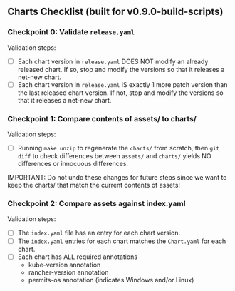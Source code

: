 ## Charts Checklist (built for v0.9.0-build-scripts)

### Checkpoint 0: Validate `release.yaml`

Validation steps:
- [ ] Each chart version in `release.yaml` DOES NOT modify an already released chart. If so, stop and modify the versions so that it releases a net-new chart.
- [ ] Each chart version in `release.yaml` IS exactly 1 more patch version than the last released chart version. If not, stop and modify the versions so that it releases a net-new chart.

### Checkpoint 1: Compare contents of assets/ to charts/

Validation steps:
- [ ] Running `make unzip` to regenerate the `charts/` from scratch, then `git diff` to check differences between `assets/` and `charts/` yields NO differences or innocuous differences.

IMPORTANT: Do not undo these changes for future steps since we want to keep the charts/ that match the current contents of assets!

### Checkpoint 2: Compare assets against index.yaml

Validation steps:
- [ ] The `index.yaml` file has an entry for each chart version.
- [ ] The `index.yaml` entries for each chart matches the `Chart.yaml` for each chart.
- [ ] Each chart has ALL required annotations
  - kube-version annotation
  - rancher-version annotation
  - permits-os annotation (indicates Windows and/or Linux)
